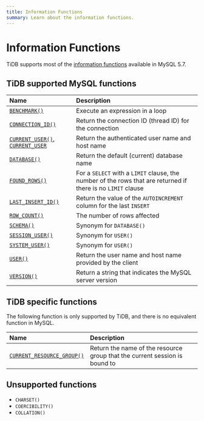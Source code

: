 ```yaml
---
title: Information Functions
summary: Learn about the information functions.
---
```


# Information Functions

TiDB supports most of the [information functions](https://dev.mysql.com/doc/refman/5.7/en/information-functions.html) available in MySQL 5.7.

## TiDB supported MySQL functions

| Name | Description |
|:-----|:------------|
| [`BENCHMARK()`](https://dev.mysql.com/doc/refman/8.0/en/information-functions.html#function_benchmark) | Execute an expression in a loop |
| [`CONNECTION_ID()`](https://dev.mysql.com/doc/refman/8.0/en/information-functions.html#function_connection-id) | Return the connection ID (thread ID) for the connection  |
| [`CURRENT_USER()`, `CURRENT_USER`](https://dev.mysql.com/doc/refman/8.0/en/information-functions.html#function_current-user) | Return the authenticated user name and host name |
| [`DATABASE()`](https://dev.mysql.com/doc/refman/8.0/en/information-functions.html#function_database) | Return the default (current) database name  |
| [`FOUND_ROWS()`](https://dev.mysql.com/doc/refman/8.0/en/information-functions.html#function_found-rows) | For a `SELECT` with a `LIMIT` clause, the number of the rows that are returned if there is no `LIMIT` clause |
| [`LAST_INSERT_ID()`](https://dev.mysql.com/doc/refman/8.0/en/information-functions.html#function_last-insert-id) | Return the value of the `AUTOINCREMENT` column for the last `INSERT`   |
| [`ROW_COUNT()`](https://dev.mysql.com/doc/refman/8.0/en/information-functions.html#function_row-count) | The number of rows affected |
| [`SCHEMA()`](https://dev.mysql.com/doc/refman/8.0/en/information-functions.html#function_schema) | Synonym for `DATABASE()`  |
| [`SESSION_USER()`](https://dev.mysql.com/doc/refman/8.0/en/information-functions.html#function_session-user) | Synonym for `USER()`    |
| [`SYSTEM_USER()`](https://dev.mysql.com/doc/refman/8.0/en/information-functions.html#function_system-user) | Synonym for `USER()`   |
| [`USER()`](https://dev.mysql.com/doc/refman/8.0/en/information-functions.html#function_user) | Return the user name and host name provided by the client    |
| [`VERSION()`](https://dev.mysql.com/doc/refman/8.0/en/information-functions.html#function_version) | Return a string that indicates the MySQL server version   |

## TiDB specific functions

The following function is only supported by TiDB, and there is no equivalent function in MySQL.

| Name | Description |
|:-----|:------------|
| [`CURRENT_RESOURCE_GROUP()`](/functions-and-operators/tidb-functions.md#current_resource_group)  | Return the name of the resource group that the current session is bound to |

## Unsupported functions

* `CHARSET()`
* `COERCIBILITY()`
* `COLLATION()`

